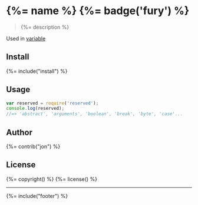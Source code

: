 # {%= name %} {%= badge('fury') %}

> {%= description %}

Used in [variable](https://github.com/jonschlinkert/variable)

## Install
{%= include("install") %}

## Usage

```js
var reserved = require('reserved');
console.log(reserved);
//=> 'abstract', 'arguments', 'boolean', 'break', 'byte', 'case'...
```

## Author
{%= contrib("jon") %}

## License
{%= copyright() %}
{%= license() %}

***

{%= include("footer") %}